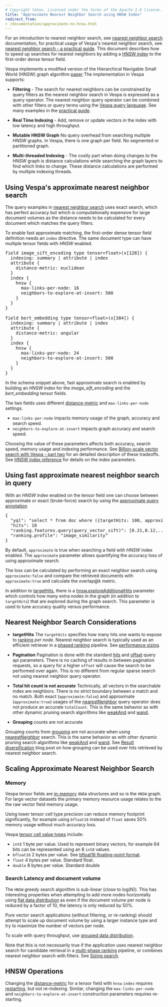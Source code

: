 ```yaml
---
# Copyright Yahoo. Licensed under the terms of the Apache 2.0 license. See LICENSE in the project root. 
title: "Approximate Nearest Neighbor Search using HNSW Index"
redirect_from:
- /documentation/approximate-nn-hnsw.html
---
```


For an introduction to nearest neighbor search, see [nearest neighbor search](nearest-neighbor-search.html) documentation, 
for practical usage of Vespa's nearest neighbor search, see [nearest neighbor search - a practical guide](nearest-neighbor-search-guide.html).
This document describes how to speed up searches for nearest neighbors by adding a
[HNSW index](reference/schema-reference.html#index-hnsw) to the first-order dense tensor field.

Vespa implements a modified version of the Hierarchical Navigable Small World (HNSW) graph algorithm [paper](https://arxiv.org/abs/1603.09320) 
The implementation in Vespa supports:

* **Filtering** - The search for nearest neighbors can be constrained by query filters
as the nearest neighbor search in Vespa is expressed as a query operator.
The nearest neighbor query operator can be combined with other filters or query terms using the [Vespa query language](query-language.html).
See many examples in the [practical guide](nearest-neighbor-search-guide.html#combining-approximate-nearest-neighbor-search-with-query-filters).

* **Real Time Indexing** - Add, remove or update vectors in the index with low latency and high throughput.

* **Mutable HNSW Graph**  No query overhead from searching multiple <em>HNSW</em> graphs. In Vespa, there is one graph per field. No
segmented or partitioned graph. 

* **Multi-threaded Indexing** - The costly part when doing changes to the *HNSW* graph is distance calculations while searching the graph layers
to find which links to change. These distance calculations are performed by multiple indexing threads. 

## Using Vespa's approximate nearest neighbor search
The query examples in [nearest neighbor search](nearest-neighbor-search.html) uses exact search, which has
perfect accuracy but which is computationally expensive for large document volumes
as the distance needs to be calculated for every document which matches
the query filters. 

To enable fast approximate matching, the first-order dense tensor field definition 
needs an `index` directive. The same document type can have multiple tensor fields with *HNSW* enabled.

<pre>
field image_sift_encoding type tensor&lt;float&gt;(x[128]) {
  indexing: summary | attribute | index
  attribute {
    distance-metric: euclidean 
  }
  index {
    hnsw {
      max-links-per-node: 16
      neighbors-to-explore-at-insert: 500
    }
  }
}

field bert_embedding type tensor&lt;float&gt;(x[384]) {
  indexing: summary | attribute | index
  attribute {
    distance-metric: angular
  }
  index {
    hnsw {
      max-links-per-node: 24
      neighbors-to-explore-at-insert: 500
    }
  }
}
</pre>

In the schema snippet above, fast approximate search is enabled by building an *HNSW* index for the
*image_sift_encoding* and the *bert_embedding* tensor fields.

The two fields uses different [distance-metric](reference/schema-reference.html#distance-metric)
and `max-links-per-node` settings. 

* `max-links-per-node` impacts memory usage of the graph, accuracy and search speed. 
* `neighbors-to-explore-at-insert` impacts graph accuracy and search speed. 

Choosing the value of these parameters affects both accuracy, search speed, memory usage and indexing performance.
See [Billion-scale vector search with Vespa - part two](https://blog.vespa.ai/billion-scale-knn-part-two/)
for an detailed description of these tradeoffs. 
See [HNSW index reference](reference/schema-reference.html#index-hnsw) for details on the index parameters.

## Using fast approximate nearest neighbor search in query

With an *HNSW* index enabled on the tensor field one can choose between approximate
or exact (brute-force) search by using the [approximate query annotation](reference/query-language-reference.html#approximate)

<pre>
{
  "yql": "select * from doc where ({targetHits: 100, approximate:false}nearestNeighbor(image_sift_encoding,query_vector_sift)) and in_stock = true",
  "hits": 10
  "ranking.features.query(query_vector_sift)": [0.21,0.12,....],
  "ranking.profile": "image_similarity" 
}
</pre>

By default, `approximate` is true when searching a field with <em>HNSW</em> index enabled.
The `approximate` parameter allows quantifying the accuracy loss of using approximate search. 

The loss can be calculated by performing an exact neighbor search using `approximate:false` and 
compare the retrieved documents with `approximate:true` and calculate the overlap@k metric. 

In addition to [targetHits](reference/query-language-reference.html#targethits), 
there is a [hnsw.exploreAdditionalHits](reference/query-language-reference.html#hnsw-exploreadditionalhits) parameter
which controls how many extra nodes in the graph (in addition to `targetHits`)
that are explored during the graph search. This parameter is used to tune accuracy quality versus performance. 


## Nearest Neighbor Search Considerations

* **targetHits**
The `targetHits` specifies how many hits one wants to expose to [ranking](ranking.html) *per node*.
Nearest neighbor search is typically used as an efficient retriever in a [phased ranking](phased-ranking.html)
pipeline. See [performance sizing](performance/sizing-search.html). 

* **Pagination**
Pagination is done with the standard [hits](reference/query-api-reference.html#hits) 
and [offset](reference/query-api-reference.html#offset) query api parameters. 
There is no caching of results in between pagination requests, so a query for a higher `offset` will cause the search to be performed over again. 
This is no different from regular sparse search not using nearest neighbor query operator.  

* **Total hit count is not accurate**
Technically, all vectors in the searchable index are neighbors. There is no strict boundary between a match 
and no match. Both exact (`approximate:false`) and approximate (`approximate:true`) usages
of the [nearestNeighbor](reference/query-language-reference.html#nearestneighbor) query operator
does not produce an accurate `totalCount`. This is the same behavior as with other dynamic pruning search algorithms like 
[weakAnd](reference/query-language-reference.html#weakand) and
[wand](reference/query-language-reference.html#wand). 
  
* **Grouping** counts are not accurate

Grouping counts from [grouping](grouping.html) are not accurate when using [nearestNeighbor](reference/query-language-reference.html#nearestneighbor)
search. This is the same behavior as with other dynamic pruning search algorithms like 
[weakAnd](reference/query-language-reference.html#weakand) and
[wand](reference/query-language-reference.html#wand). See [Result diversification](https://blog.vespa.ai/result-diversification-with-vespa/)
blog post on how grouping can be used over hits retrieved by nearest neighbor search. 


## Scaling Approximate Nearest Neighbor Search

### Memory 
Vespa tensor fields are [in-memory](attributes.html) data structures and so is the `HNSW` graph.
For large vector datasets the primary memory resource usage relates to the the raw vector field memory usage.

Using lower tensor cell type precision can reduce memory footprint significantly, for example using `bfloat16` 
instead of `float` saves 50% memory usage without much accuracy loss. 

Vespa [tensor cell value types](tensor-user-guide.html#cell-value-types) include: 

* `int8` 1 byte per value. Used to represent binary vectors, for example 64 bits can be represented using an 8 `int8` values.
* `bfloat16` 2 bytes per value. See [bfloat16 floating-point format](https://en.wikipedia.org/wiki/Bfloat16_floating-point_format).
* `float` 4 bytes per value. Standard float. 
* `double` 8 bytes per value. Standard double

### Search Latency and document volume

The `HNSW` greedy search algorithm is sub-linear (close to log(N)). This has interesting properties when attempting to add more
nodes horizontally using [flat data distribution](performance/sizing-search.html#data-distribution)
as even if the document volume per node is reduced by a factor of 10, the latency is only reduced by 50%.

Pure vector search applications (without filtering, or re-ranking) should attempt to scale up document volume by using a 
larger instance type and try to maximize the number of vectors per node. 

To scale with query throughput, use [grouped data distribution](performance/sizing-search.html#data-distribution).

Note that this is not necessarily true if the application
uses nearest neighbor search for candidate retrieval in a <a href="phased-ranking.html">multi-phase ranking</a> pipeline, 
or combines nearest neighbor search with filters. See <a href="performance/sizing-search.html">Sizing search</a>.

## HNSW Operations 
Changing the [distance-metric](reference/schema-reference.html#distance-metric)
for a tensor field with `hnsw` `index` requires [restarting](reference/schema-reference.html#changes-that-require-restart-but-not-re-feed), 
but not re-indexing. Similar, changing the `max-links-per-node` and
`neighbors-to-explore-at-insert` construction parameters requires re-starting. 


